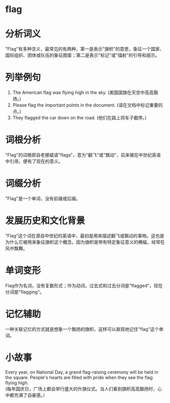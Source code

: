 # flag

# 分析词义

  

"Flag"有多种含义，最常见的有两种，第一是表示"旗帜"的意思，象征一个国家、国际组织、团体或队伍的象征图案；第二是表示"标记"或"镭射"的引导和提示。

  

# 列举例句

  

1.  The American flag was flying high in the sky. (美国国旗在天空中高高飘扬。)
2.  Please flag the important points in the document. (请在文档中标记重要的点。)
3.  They flagged the car down on the road. (他们在路上将车子截停。)

  

# 词根分析

  

"Flag"的词根原自老挪威语"flaga"，意为"翻飞"或"飘动"，后来被在中世纪英语中引用，便有了现在的意义。

  

# 词缀分析

  

"Flag"是一个单词，没有前缀或后缀。

  

# 发展历史和文化背景

  

“Flag”这个词在源自中世纪的英语中，最初是用来描述翻飞或飘动的事物。这也是为什么它被用来象征旗帜这个概念。因为旗帜是带有特定象征意义的横幅，经常在风中飘舞。

  

# 单词变形

  

Flag作为名词，没有复数形式；作为动词，过去式和过去分词是"flagged"，现在分词是"flagging"。

  

# 记忆辅助

  

一种关联记忆的方式就是想象一个飘扬的旗帜，这样可以直观地记住"flag"这个单词。

  

# 小故事

  

Every year, on National Day, a grand flag-raising ceremony will be held in the square. People's hearts are filled with pride when they see the flag flying high.  
(每年国庆日，广场上都会举行盛大的升旗仪式。当人们看到旗帜高高飘扬时，心中都充满了自豪感。）
